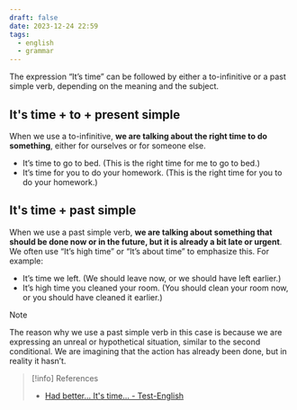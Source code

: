 ```yaml
---
draft: false
date: 2023-12-24 22:59
tags:
  - english
  - grammar
---
```


The expression “It’s time” can be followed by either a to-infinitive or a past simple verb, depending on the meaning and the subject.
## It's time + to + present simple
When we use a to-infinitive, **we are talking about the right time to do something**, either for ourselves or for someone else.
- It’s time to go to bed. (This is the right time for me to go to bed.)
- It’s time for you to do your homework. (This is the right time for you to do your homework.)
## It's time + past simple
When we use a past simple verb, **we are talking about something that should be done now or in the future, but it is already a bit late or urgent**. We often use “It’s high time” or “It’s about time” to emphasize this. For example:
- It’s time we left. (We should leave now, or we should have left earlier.)
- It’s high time you cleaned your room. (You should clean your room now, or you should have cleaned it earlier.)

> [!note] 
> The reason why we use a past simple verb in this case is because we are expressing an unreal or hypothetical situation, similar to the second conditional. We are imagining that the action has already been done, but in reality it hasn’t.


> [!info] References
> - [Had better... It's time... - Test-English](https://test-english.com/grammar-points/b1/had-better-its-time/)
